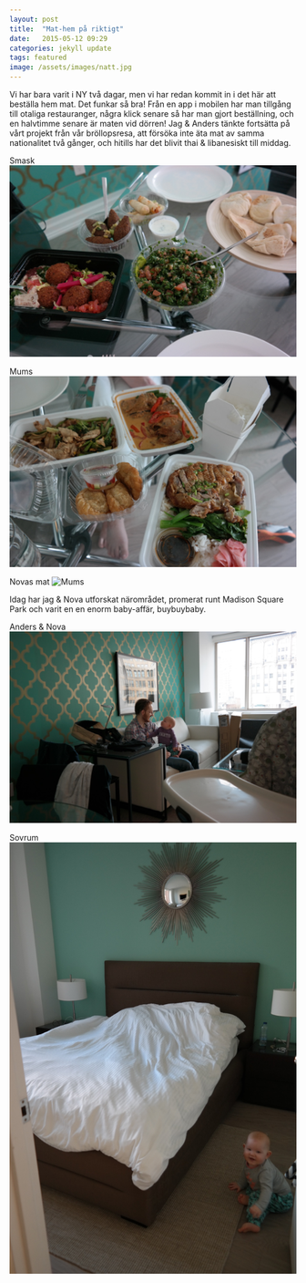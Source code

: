 ```yaml
---
layout: post
title:  "Mat-hem på riktigt"
date:   2015-05-12 09:29
categories: jekyll update
tags: featured
image: /assets/images/natt.jpg
---
```

Vi har bara varit i NY två dagar, men vi har redan kommit in i det här att beställa hem mat. Det funkar så bra! Från en app i mobilen har man tillgång till otaliga restauranger, några klick senare så har man gjort beställning, och en halvtimme senare är maten vid dörren! Jag & Anders tänkte fortsätta på vårt projekt från vår bröllopsresa, att försöka inte äta mat av samma nationalitet två gånger, och hitills har det blivit thai & libanesiskt till middag. 

Smask
![Smask!](/assets/images/libanesiskt.jpg "Libanesiskt")

Mums
![Mums](/assets/images/thai.jpg "Thai")

Novas mat
![Mums](/assets/images/novapåse.jpg "Prassel-påse")

Idag har jag & Nova utforskat närområdet, promerat runt Madison Square Park och varit en en enorm baby-affär, buybuybaby. 

Anders & Nova
![Anders & Nova](/assets/images/andersnovasoffa.jpg "Lek")

Sovrum
![](/assets/images/sovrum.jpg "")


